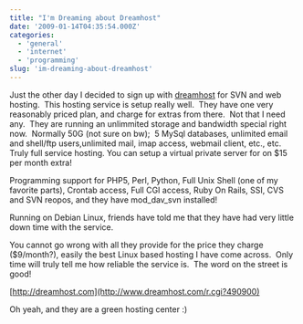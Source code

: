 ```yaml
---
title: "I'm Dreaming about Dreamhost"
date: '2009-01-14T04:35:54.000Z'
categories:
  - 'general'
  - 'internet'
  - 'programming'
slug: 'im-dreaming-about-dreamhost'
---
```


Just the other day I decided to sign up with [dreamhost](http://www.dreamhost.com/r.cgi?490900) for SVN and web hosting.  This hosting service is setup really well.  They have one very reasonably priced plan, and charge for extras from there.  Not that I need any.  They are running an unlimmited storage and bandwidth special right now.  Normally 50G (not sure on bw);  5 MySql databases, unlimited email and shell/ftp users,unlimited mail, imap access, webmail client, etc., etc.  Truly full service hosting. You can setup a virtual private server for on $15 per month extra!

Programming support for PHP5, Perl, Python, Full Unix Shell (one of my favorite parts), Crontab access, Full CGI access, Ruby On Rails, SSI, CVS and SVN reopos, and they have mod_dav_svn installed!

Running on Debian Linux, friends have told me that they have had very little down time with the service.

You cannot go wrong with all they provide for the price they charge ($9/month?), easily the best Linux based hosting I have come across.  Only time will truly tell me how reliable the service is.  The word on the street is good!

[http://dreamhost.com](http://www.dreamhost.com/r.cgi?490900)

Oh yeah, and they are a green hosting center :)

